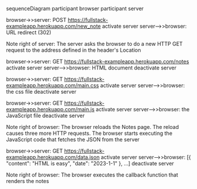 sequenceDiagram
  participant browser
  participant server

  browser->>server: POST https://fullstack-exampleapp.herokuapp.com/new_note
  activate server
  server-->>browser: URL redirect (302)

  Note right of server: The server asks the browser to do a new HTTP GET request to the address defined in the header's Location

  browser->>server: GET https://fullstack-exampleapp.herokuapp.com/notes
  activate server
  server-->>browser: HTML document
  deactivate server

  browser->>server: GET https://fullstack-exampleapp.herokuapp.com/main.css
  activate server
  server-->>browser: the css file
  deactivate server

  browser->>server: GET https://fullstack-exampleapp.herokuapp.com/main.js
  activate server
  server-->>browser: the JavaScript file
  deactivate server

  Note right of browser: The browser reloads the Notes page. The reload causes three more HTTP requests. The browser starts executing the JavaScript code that fetches the JSON from the server

  browser->>server: GET https://fullstack-exampleapp.herokuapp.com/data.json
  activate server
  server-->>browser: [{ "content": "HTML is easy", "date": "2023-1-1" }, ...]
  deactivate server

  Note right of browser: The browser executes the callback function that renders the notes
